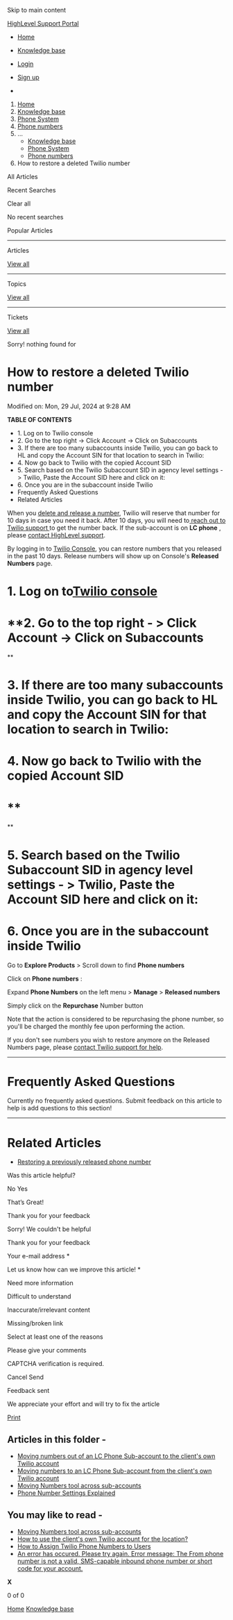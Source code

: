 Skip to main content

[ HighLevel Support Portal ](https://help.gohighlevel.com)

  * [ Home ](/support/home)
  * [ Knowledge base ](/support/solutions)

  * [Login](/support/login)
  * [Sign up](/support/signup)
  * 

  1. [Home](/support/home)
  2. [Knowledge base](/support/solutions)
  3. [Phone System](/support/solutions/48000415161)
  4. [Phone numbers](/support/solutions/folders/48000691614)
  5. ... 
     * [Knowledge base](/support/solutions)
     * [Phone System](/support/solutions/48000415161)
     * [Phone numbers](/support/solutions/folders/48000691614)
  6. How to restore a deleted Twilio number

All  Articles 

Recent Searches

Clear all

No recent searches

Popular Articles

* * *

Articles

[View all](/support/search/solutions)

* * *

Topics

[View all](/support/search/topics)

* * *

Tickets

[View all](/support/search/tickets)

Sorry! nothing found for   

# How to restore a deleted Twilio number

Modified on: Mon, 29 Jul, 2024 at 9:28 AM

**TABLE OF CONTENTS**

  * 1\. Log on to Twilio console
  * 2\. Go to the top right -> Click Account -> Click on Subaccounts
  * 3\. If there are too many subaccounts inside Twilio, you can go back to HL and copy the Account SIN for that location to search in Twilio:
  * 4\. Now go back to Twilio with the copied Account SID
  * 5\. Search based on the Twilio Subaccount SID in agency level settings -> Twilio, Paste the Account SID here and click on it:
  * 6\. Once you are in the subaccount inside Twilio
  * Frequently Asked Questions
  * Related Articles

When you [delete and release a number](https://help.gohighlevel.com/en/support/solutions/articles/48000981428), Twilio will reserve that number for 10 days in case you need it back. After 10 days, you will need to[ reach out to Twilio support ](https://support.twilio.com/hc/en-us)to get the number back. If the sub-account is on **LC phone** , please [contact HighLevel support](https://help.gohighlevel.com/en/support/solutions/articles/48001204857).

By logging in to [Twilio Console](https://console.twilio.com/), you can restore numbers that you released in the past 10 days. Release numbers will show up on Console's **Released Numbers** page. 

# **1\. Log on to[Twilio console](https://console.twilio.com/)**

# **2\. Go to the top right - > Click Account -> Click on Subaccounts  
**

# **3\. If there are too many subaccounts inside Twilio, you can go back to HL and copy the Account SIN for that location to search in Twilio:**  

# **4\. Now go back to Twilio with the copied Account SID**

# **  
**

# **5\. Search based on the Twilio Subaccount SID in agency level settings - > Twilio, Paste the Account SID here and click on it:**

# **6\. Once you are in the subaccount inside Twilio**

Go to **Explore Products** > Scroll down to find **Phone numbers**  

Click on **Phone numbers** :

Expand **Phone Numbers** on the left menu > **Manage** > **Released numbers**

Simply click on the **Repurchase** Number button

Note that the action is considered to be repurchasing the phone number, so you'll be charged the monthly fee upon performing the action.

If you don't see numbers you wish to restore anymore on the Released Numbers page, please [contact Twilio support for help](https://support.twilio.com/hc/en-us). 

* * *

# **Frequently Asked Questions**

Currently no frequently asked questions. Submit feedback on this article to help is add questions to this section!

* * *

# **Related Articles**

  * [Restoring a previously released phone number](https://support.twilio.com/hc/en-us/articles/223183108-Restoring-a-previously-released-phone-number)

Was this article helpful?

No  Yes 

That’s Great!

Thank you for your feedback

Sorry! We couldn't be helpful

Thank you for your feedback

Your e-mail address *

Let us know how can we improve this article! *

Need more information 

Difficult to understand 

Inaccurate/irrelevant content 

Missing/broken link 

Select at least one of the reasons 

Please give your comments 

CAPTCHA verification is required. 

Cancel  Send 

Feedback sent

We appreciate your effort and will try to fix the article

[Print](javascript:print\(\))

## Articles in this folder -

  * [Moving numbers out of an LC Phone Sub-account to the client's own Twilio account](/support/solutions/articles/48001240107-moving-numbers-out-of-an-lc-phone-sub-account-to-the-client-s-own-twilio-account)
  * [Moving numbers to an LC Phone Sub-account from the client's own Twilio account](/support/solutions/articles/48001240108-moving-numbers-to-an-lc-phone-sub-account-from-the-client-s-own-twilio-account)
  * [Moving Numbers tool across sub-accounts](/support/solutions/articles/48001203968-moving-numbers-tool-across-sub-accounts)
  * [Phone Number Settings Explained](/support/solutions/articles/48001229976-phone-number-settings-explained)

## You may like to read -

  * [Moving Numbers tool across sub-accounts](/support/solutions/articles/48001203968-moving-numbers-tool-across-sub-accounts)
  * [How to use the client's own Twilio account for the location?](/support/solutions/articles/48001220001-how-to-use-the-client-s-own-twilio-account-for-the-location-)
  * [How to Assign Twilio Phone Numbers to Users](/support/solutions/articles/48001152124-how-to-assign-twilio-phone-numbers-to-users)
  * [An error has occured. Please try again. Error message: The From phone number is not a valid, SMS-capable inbound phone number or short code for your account.](/support/solutions/articles/48001180919-an-error-has-occured-please-try-again-error-message-the-from-phone-number-is-not-a-valid-sms-capa)

**X**

0 of 0 []()

[Home](/support/home) [Knowledge base](/support/solutions)
